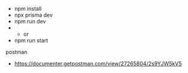 - npm install
- npx prisma dev
- npm run dev
- - or
- npm run start

postman
- https://documenter.getpostman.com/view/27265804/2s9YJW5kV5